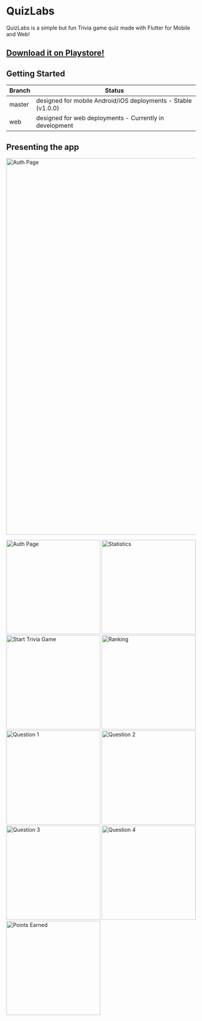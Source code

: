 # QuizLabs 

QuizLabs is a simple but fun Trivia game quiz made with Flutter for Mobile and Web!

## [Download it on Playstore!](https://play.google.com/store/apps/details?id=com.henriquedalmora.quizlabsmock&hl=pt_BR)

## Getting Started

Branch       | Status
------------ | -------------
master | designed for mobile Android/iOS deployments - Stable (v1.0.0)
web | designed for web deployments - Currently in development

## Presenting the app

<img src="https://mir-cdn.behance.net/v1/rendition/project_modules/fs/764263100461625.5f0a1cc4526a0.png" alt="Auth Page" width="1000"/>

<img src="https://mir-cdn.behance.net/v1/rendition/project_modules/max_1200/a0cc48100461625.5f0939cae7f6d.png" alt="Auth Page" width="250"/> <img src="https://mir-cdn.behance.net/v1/rendition/project_modules/max_1200/f44aa5100461625.5f0939cae9450.png" alt="Statistics" width="250"/> <img src="https://mir-s3-cdn-cf.behance.net/project_modules/disp/a057c4100461625.5f0939cae89e4.png" alt="Start Trivia Game" width="250"/> <img src="https://mir-s3-cdn-cf.behance.net/project_modules/disp/4085a6100461625.5f0939cae8fc7.png" alt="Ranking" width="250"/> <img src="https://mir-s3-cdn-cf.behance.net/project_modules/disp/5c4e46100461625.5f0939cae6f8c.png" alt="Question 1" width="250"/> <img src="https://mir-s3-cdn-cf.behance.net/project_modules/disp/dc7771100461625.5f0939cae74ba.png" alt="Question 2" width="250"/> <img src="https://mir-s3-cdn-cf.behance.net/project_modules/disp/5c3d8c100461625.5f0939cae9855.png" alt="Question 3" width="250"/> <img src="https://mir-s3-cdn-cf.behance.net/project_modules/disp/2def5a100461625.5f0939cae7ab3.png" alt="Question 4" width="250"/> <img src="https://mir-s3-cdn-cf.behance.net/project_modules/disp/54faf4100461625.5f0939cae694b.png" alt="Points Earned" width="250"/>

